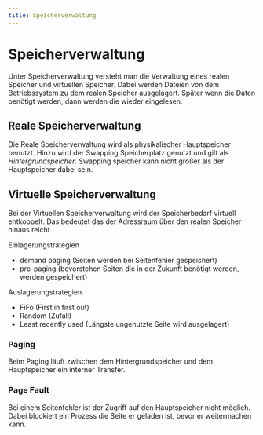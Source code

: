 ```yaml
---
title: Speicherverwaltung
---
```


# Speicherverwaltung

Unter Speicherverwaltung versteht man die Verwaltung eines realen
Speicher und virtuellen Speicher. Dabei werden Dateien von dem
Betriebssystem zu dem realen Speicher ausgelagert. Später wenn die Daten
benötigt werden, dann werden die wieder eingelesen.

## Reale Speicherverwaltung

Die Reale Speicherverwaltung wird als physikalischer Hauptspeicher
benutzt. Hinzu wird der Swapping Speicherplatz genutzt und gilt als
*Hintergrundspeicher*. Swapping speicher kann nicht größer als der
Hauptspeicher dabei sein.

## Virtuelle Speicherverwaltung

Bei der Virtuellen Speicherverwaltung wird der Speicherbedarf virtuell
entkoppelt. Das bedeutet das der Adressraum über den realen Speicher
hinaus reicht.

Einlagerungstrategien

-   demand paging (Seiten werden bei Seitenfehler gespeichert)
-   pre-paging (bevorstehen Seiten die in der Zukunft benötigt werden,
    werden gespeichert)

Auslagerungstrategien

-   FiFo (First in first out)
-   Random (Zufall)
-   Least recently used (Längste ungenutzte Seite wird ausgelagert)

### Paging

Beim Paging läuft zwischen dem Hintergrundspeicher und dem Hauptspeicher
ein interner Transfer.

### Page Fault

Bei einem Seitenfehler ist der Zugriff auf den Hauptspeicher nicht
möglich. Dabei blockiert ein Prozess die Seite er geladen ist, bevor er
weitermachen kann.
